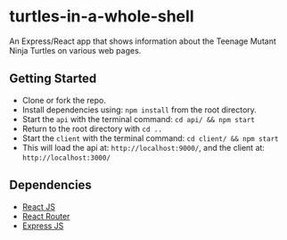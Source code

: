 # turtles-in-a-whole-shell
An Express/React app that shows information about the Teenage Mutant Ninja Turtles on various web pages.

## Getting Started
* Clone or fork the repo.
* Install dependencies using: `npm install` from the root directory.
* Start the `api` with the terminal command: `cd api/ && npm start`
* Return to the root directory with `cd ..`
* Start the `client` with the terminal command: `cd client/ && npm start`
* This will load the api at: `http://localhost:9000/`, and the client at: `http://localhost:3000/`

## Dependencies
* [React JS](https://reactjs.org/)
* [React Router](https://www.npmjs.com/package/react-router)
* [Express JS](https://expressjs.com/)